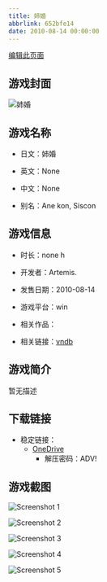 ```yaml
---
title: 姉婚
abbrlink: 652bfe14
date: 2010-08-14 00:00:00
---
```

[编辑此页面](https://github.com/ACG-3/ADV3-source/blob/main/source/_posts/games/%E5%A7%89%E5%A9%9A.md)

## 游戏封面

![姉婚](https://pan.timero.xyz/d/onedrive/img_lib_001/%E5%A7%89%E5%A9%9A_cover.avif)


## 游戏名称

- 日文：姉婚
- 英文：None
- 中文：None

- 别名：Ane kon, Siscon


## 游戏信息

- 时长：none h
- 开发者：Artemis.
- 发售日期：2010-08-14
- 游戏平台：win
- 相关作品：

- 相关链接：[vndb](https://vndb.org/v5034)


## 游戏简介

暂无描述


## 下载链接

- 稳定链接：
    - [OneDrive](https://pan.timero.xyz/onedrive/adv_lib_001/%E5%A7%89%E5%A9%9A)
        - 解压密码：ADV!



## 游戏截图


![Screenshot 1](https://pan.timero.xyz/d/onedrive/img_lib_001/%E5%A7%89%E5%A9%9A_Screenshot_1.avif)

![Screenshot 2](https://pan.timero.xyz/d/onedrive/img_lib_001/%E5%A7%89%E5%A9%9A_Screenshot_2.avif)

![Screenshot 3](https://pan.timero.xyz/d/onedrive/img_lib_001/%E5%A7%89%E5%A9%9A_Screenshot_3.avif)

![Screenshot 4](https://pan.timero.xyz/d/onedrive/img_lib_001/%E5%A7%89%E5%A9%9A_Screenshot_4.avif)

![Screenshot 5](https://pan.timero.xyz/d/onedrive/img_lib_001/%E5%A7%89%E5%A9%9A_Screenshot_5.avif)

